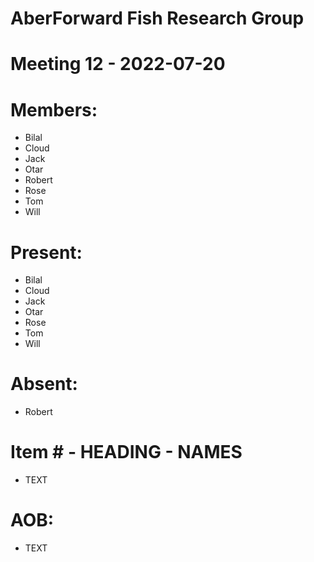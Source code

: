 # AberForward Fish Research Group 

# Meeting 12 - 2022-07-20

# Members:
* Bilal
* Cloud
* Jack
* Otar
* Robert
* Rose
* Tom
* Will

# Present:
* Bilal
* Cloud
* Jack
* Otar
* Rose
* Tom
* Will

# Absent:
* Robert

# Item # - HEADING - NAMES
* TEXT

# AOB:
* TEXT
